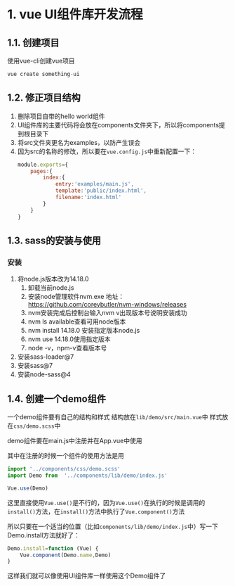 # 1. vue UI组件库开发流程
## 1.1. 创建项目
使用vue-cli创建vue项目
```js
vue create something-ui
```
## 1.2. 修正项目结构
1. 删除项目自带的hello world组件
2. UI组件库的主要代码将会放在components文件夹下，所以将components提到根目录下
3. 将src文件夹更名为examples，以防产生误会
4. 因为src的名称的修改，所以要在`vue.config.js`中重新配置一下：
    ```js
    module.exports={
        pages:{
            index:{
                entry:'examples/main.js',
                template:'public/index.html',
                filename:'index.html'
            }
        }
    }
    ```
## 1.3. sass的安装与使用
### 安装
1. 将node.js版本改为14.18.0
   1. 卸载当前node.js
   1. 安装node管理软件nvm.exe 地址：https://github.com/coreybutler/nvm-windows/releases
   2. nvm安装完成后控制台输入nvm v出现版本号说明安装成功
   3. nvm ls available查看可用node版本
   4. nvm install 14.18.0 安装指定版本node.js
   5. nvm use 14.18.0使用指定版本
   6. node -v，npm-v查看版本号
2. 安装sass-loader@7
3. 安装sass@7
4. 安装node-sass@4

## 1.4. 创建一个demo组件

一个demo组件要有自己的结构和样式
结构放在`lib/demo/src/main.vue`中
样式放在`css/demo.scss`中


demo组件要在main.js中注册并在App.vue中使用

其中在注册的时候一个组件的使用方法是用
```js
import '../components/css/demo.scss'
import Demo from  '../components/lib/demo/index.js'

Vue.use(Demo)
```
这里直接使用`Vue.use()`是不行的，因为`Vue.use()`在执行的时候是调用的`install()`方法，在`install()`方法中执行了`Vue.component()`方法

所以只要在一个适当的位置（比如`components/lib/demo/index.js`中）写一下Demo.install方法就好了：
```js
Demo.install=function (Vue) {
    Vue.component(Demo.name,Demo)
}
```

这样我们就可以像使用UI组件库一样使用这个Demo组件了




